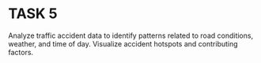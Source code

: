 # TASK 5




Analyze traffic accident data to identify patterns related to road conditions, weather, and time of day. Visualize accident hotspots and contributing factors.
